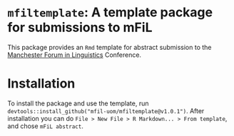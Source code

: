 # `mfiltemplate`: A template package for submissions to mFiL

This package provides an `Rmd` template for abstract submission to the [Manchester Forum in Linguistics](https://mfilconf.co.uk) Conference.

# Installation

To install the package and use the template, run `devtools::install_github("mfil-uom/mfiltemplate@v1.0.1")`.
After installation you can do `File > New File > R Markdown... > From template`, and chose `mFiL abstract`.
